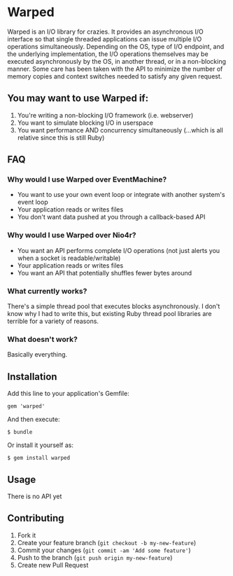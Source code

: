 # Warped

Warped is an I/O library for crazies. It provides an asynchronous I/O interface so that single threaded applications can issue multiple I/O operations simultaneously. Depending on the OS, type of I/O endpoint, and the underlying implementation, the I/O operations themselves may be executed asynchronously by the OS, in another thread, or in a non-blocking manner. Some care has been taken with the API to minimize the number of memory copies and context switches needed to satisfy any given request. 

## You may want to use Warped if: 

1. You're writing a non-blocking I/O framework (i.e. webserver)
2. You want to simulate blocking I/O in userspace
3. You want performance AND concurrency simultaneously (…which is all relative since this is still Ruby)

## FAQ

### Why would I use Warped over EventMachine?

* You want to use your own event loop or integrate with another system's event loop
* Your application reads or writes files
* You don't want data pushed at you through a callback-based API

### Why would I use Warped over Nio4r?

* You want an API performs complete I/O operations (not just alerts you when a socket is readable/writable)
* Your application reads or writes files
* You want an API that potentially shuffles fewer bytes around

### What currently works? 

There's a simple thread pool that executes blocks asynchronously. I don't know why I had to write this, but existing Ruby thread pool libraries are terrible for a variety of reasons. 

### What doesn't work?

Basically everything. 

## Installation

Add this line to your application's Gemfile:

    gem 'warped'

And then execute:

    $ bundle

Or install it yourself as:

    $ gem install warped

## Usage

There is no API yet

## Contributing

1. Fork it
2. Create your feature branch (`git checkout -b my-new-feature`)
3. Commit your changes (`git commit -am 'Add some feature'`)
4. Push to the branch (`git push origin my-new-feature`)
5. Create new Pull Request
